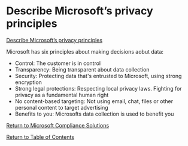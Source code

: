 # Describe Microsoft’s privacy principles

[Describe Microsoft’s privacy principles](https://docs.microsoft.com/en-us/learn/modules/describe-compliance-management-capabilities-microsoft/2b-describe-microsofts-privacy-principles)

Microsoft has six principles about making decisions aobut data:
* Control: The customer is in control
* Transparency: Being transparent about data collection
* Security: Protecting data that's entrusted to Microsoft, using strong encryption
* Strong legal protections: Respecting local privacy laws. Fighting for privacy as a fundamental human right
* No content-based targeting: Not using email, chat, files or other personal content to target advertising
* Benefits to you: Microsofts data collection is used to benefit you


[Return to Microsoft Compliance Solutions](README.md)

[Return to Table of Contents](../README.md)